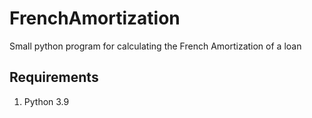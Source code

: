 # FrenchAmortization
Small python program for calculating the French Amortization of a loan

## Requirements
1. Python 3.9
